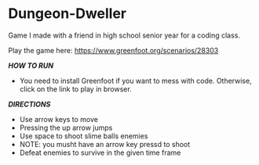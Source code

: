 # Dungeon-Dweller

Game I made with a friend in high school senior year for a coding class.

Play the game here: https://www.greenfoot.org/scenarios/28303



___HOW TO RUN___
- You need to install Greenfoot if you want to mess with code. Otherwise, click on the link to play in browser.


___DIRECTIONS___
- Use arrow keys to move
- Pressing the up arrow jumps
- Use space to shoot slime balls enemies
- NOTE: you musht have an arrow key pressd to shoot
- Defeat enemies to survive in the given time frame





